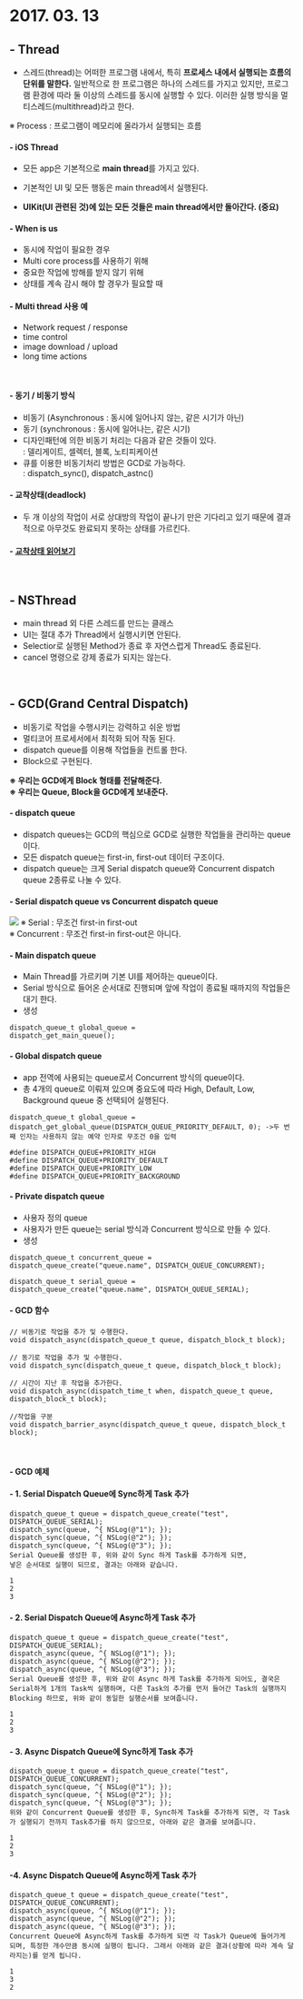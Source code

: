 # 2017. 03. 13

## - Thread

- 스레드(thread)는 어떠한 프로그램 내에서, 특히 **프로세스 내에서 실행되는 흐름의 단위를 말한다.** 일반적으로 한 프로그램은 하나의 스레드를 가지고 있지만, 프로그램 환경에 따라 둘 이상의 스레드를 동시에 실행할 수 있다. 이러한 실행 방식을 멀티스레드(multithread)라고 한다.

※ Process : 프로그램이 메모리에 올라가서 실행되는 흐름

#### - iOS Thread

- 모든 app은 기본적으로 **main thread**를 가지고 있다.

- 기본적인 UI 및 모든 행동은 main thread에서 실행된다.
- **UIKit(UI 관련된 것)에 있는 모든 것들은 main thread에서만 돌아간다. (중요)**

#### - When is us

- 동시에 작업이 필요한 경우
- Multi core process를 사용하기 위해
- 중요한 작업에 방해를 받지 않기 위해
- 상태를 계속 감시 해야 할 경우가 필요할 때

#### - Multi thread 사용 예

- Network request / response
- time control
- image download / upload
- long time actions

<br>

#### - 동기 / 비동기 방식

- 비동기 (Asynchronous : 동시에 일어나지 않는, 같은 시기가 아닌)
- 동기 (synchronous : 동시에 일어나는, 같은 시기)
- 디자인패턴에 의한 비동기 처리는 다음과 같은 것들이 있다.<br>
: 델리게이트, 셀렉터, 블록, 노티피케이션
- 큐를 이용한 비동기처리 방법은 GCD로 가능하다.<br>
: dispatch_sync(), dispatch_astnc()


#### - 교착상태(deadlock)

- 두 개 이상의 작업이 서로 상대방의 작업이 끝나기 만은 기다리고 있기 때문에 결과적으로 아무것도 완료되지 못하는 상태를 가르킨다.

#### - [교착상태 읽어보기](http://goo.gl/jTXUXO)
 
<br>

## - NSThread

- main thread 외 다른 스레드를 만드는 클래스
- UI는 절대 추가 Thread에서 실행시키면 안된다.
- Selectior로 실행된 Method가 종료 후 자연스럽게 Thread도 종료된다.
- cancel 명령으로 강제 종료가 되지는 않는다.

<br>

## - GCD(Grand Central Dispatch)

- 비동기로 작업을 수행시키는 강력하고 쉬운 방법
- 멀티코어 프로세서에서 최적화 되어 작동 된다.
- dispatch queue를 이용해 작업들을 컨트롤 한다.
- Block으로 구현된다.

**※ 우리는 GCD에게 Block 형태를 전달해준다.<br>
※ 우리는 Queue, Block을 GCD에게 보내준다.**

#### - dispatch queue

- dispatch queues는 GCD의 핵심으로 GCD로 실행한 작업들을 관리하는 queue이다.
- 모든 dispatch queue는 first-in, first-out 데이터 구조이다.
- dispatch queue는 크게 Serial dispatch queue와 Concurrent dispatch queue 2종류로 나눌 수 있다.

#### - Serial dispatch queue vs Concurrent dispatch queue

![](https://i.stack.imgur.com/GPdXy.png)
※ Serial : 무조건 first-in first-out<br>
※ Concurrent : 무조건 first-in first-out은 아니다.

#### - Main dispatch queue

- Main Thread를 가르키며 기본 UI를 제어하는 queue이다.
- Serial 방식으로 들어온 순서대로 진행되며 앞에 작업이 종료될 때까지의 작업들은 대기 한다.
- 생성

```objc
dispatch_queue_t global_queue =
dispatch_get_main_queue();
```

#### - Global dispatch queue

- app 전역에 사용되는 queue로서 Concurrent 방식의 queue이다.
- 총 4개의 queue로 이뤄져 있으며 중요도에 따라 High, Default, Low, Background queue 중 선택되어 실행된다.

```objc
dispatch_queue_t global_queue = 
dispatch_get_global_queue(DISPATCH_QUEUE_PRIORITY_DEFAULT, 0); ->두 번째 인자는 사용하지 않는 예약 인자로 무조건 0을 입력

#define DISPATCH_QUEUE+PRIORITY_HIGH
#define DISPATCH_QUEUE+PRIORITY_DEFAULT
#define DISPATCH_QUEUE+PRIORITY_LOW
#define DISPATCH_QUEUE+PRIORITY_BACKGROUND
```
#### - Private dispatch queue

- 사용자 정의 queue
- 사용자가 만든 queue는 serial 방식과 Concurrent 방식으로 만들 수 있다.
- 생성

```objc
dispatch_queue_t concurrent_queue = 
dispatch_queue_create("queue.name", DISPATCH_QUEUE_CONCURRENT);

dispatch_queue_t serial_queue = 
dispatch_queue_create("queue.name", DISPATCH_QUEUE_SERIAL);
```

#### - GCD 함수

```objc
// 비동기로 작업을 추가 및 수행한다.
void dispatch_async(dispatch_queue_t queue, dispatch_block_t block);

// 동기로 작업을 추가 및 수행한다.
void dispatch_sync(dispatch_queue_t queue, dispatch_block_t block);

// 시간이 지난 후 작업을 추가한다.
void dispatch_async(dispatch_time_t when, dispatch_queue_t queue, dispatch_block_t block);

//작업을 구분
void dispatch_barrier_async(dispatch_queue_t queue, dispatch_block_t block);
```

<br>

#### - GCD 예제

#### - 1. Serial Dispatch Queue에 Sync하게 Task 추가

```objc
dispatch_queue_t queue = dispatch_queue_create("test", DISPATCH_QUEUE_SERIAL);
dispatch_sync(queue, ^{ NSLog(@"1"); });
dispatch_sync(queue, ^{ NSLog(@"2"); });
dispatch_sync(queue, ^{ NSLog(@"3"); });
Serial Queue를 생성한 후, 위와 같이 Sync 하게 Task를 추가하게 되면,
넣은 순서대로 실행이 되므로, 결과는 아래와 같습니다.

1
2
3
```

#### - 2. Serial Dispatch Queue에 Async하게 Task 추가

```objc
dispatch_queue_t queue = dispatch_queue_create("test", DISPATCH_QUEUE_SERIAL);
dispatch_async(queue, ^{ NSLog(@"1"); });
dispatch_async(queue, ^{ NSLog(@"2"); });
dispatch_async(queue, ^{ NSLog(@"3"); });
Serial Queue를 생성한 후, 위와 같이 Async 하게 Task를 추가하게 되어도, 결국은 Serial하게 1개의 Task씩 실행하며, 다른 Task의 추가를 먼저 들어간 Task의 실행까지 Blocking 하므로, 위와 같이 동일한 실행순서를 보여줍니다.

1
2
3
```

#### - 3. Async Dispatch Queue에 Sync하게 Task 추가

```objc
dispatch_queue_t queue = dispatch_queue_create("test", DISPATCH_QUEUE_CONCURRENT);
dispatch_sync(queue, ^{ NSLog(@"1"); });
dispatch_sync(queue, ^{ NSLog(@"2"); });
dispatch_sync(queue, ^{ NSLog(@"3"); });
위와 같이 Concurrent Queue를 생성한 후, Sync하게 Task를 추가하게 되면, 각 Task가 실행되기 전까지 Task추가를 하지 않으므로, 아래와 같은 결과를 보여줍니다.

1
2
3
```

#### -4. Async Dispatch Queue에 Async하게 Task 추가

```objc
dispatch_queue_t queue = dispatch_queue_create("test", DISPATCH_QUEUE_CONCURRENT);
dispatch_async(queue, ^{ NSLog(@"1"); });
dispatch_async(queue, ^{ NSLog(@"2"); });
dispatch_async(queue, ^{ NSLog(@"3"); });
Concurrent Queue에 Async하게 Task를 추가하게 되면 각 Task가 Queue에 들어가게 되며, 특정한 개수만큼 동시에 실행이 됩니다. 그래서 아래와 같은 결과(상황에 따라 계속 달라지는)를 얻게 됩니다.

1
3
2
```
